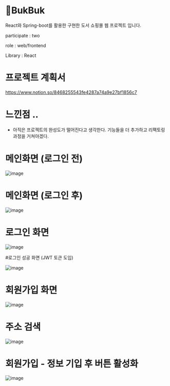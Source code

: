 # 📕BukBuk

React와 Spring-boot를 활용한 구현한 도서 쇼핑몰 웹 프로젝트 입니다.

participate : two

role : web/frontend

Library : React

# 프로젝트 계획서
https://www.notion.so/8468255543fe4287a74a9e27bf1856c7

# 느낀점 ..

- 아직은 프로젝트의 완성도가 떨어진다고 생각한다. 기능들을 더 추가하고 리팩토링 과정을 거쳐야겠다.   


# 메인화면 (로그인 전)

![image](https://user-images.githubusercontent.com/98865571/189365006-2cfb2920-61d2-47dc-ab56-f134e7259b9f.png)


# 메인화면 (로그인 후)

![image](https://user-images.githubusercontent.com/98865571/189366539-b43971b7-c340-4b51-8fab-f0275764aa5e.png)


# 로그인 화면

![image](https://user-images.githubusercontent.com/98865571/189365163-1025b744-bbe4-4c95-b7d4-e08b55b80037.png)


#로그인 성공 화면 (JWT 토큰 도입)

![image](https://user-images.githubusercontent.com/98865571/189366412-ee7e2850-e93a-4394-83c3-ef825f337d18.png)



# 회원가입 화면

![image](https://user-images.githubusercontent.com/98865571/189365260-b22241b2-909c-4ab2-a810-f6f499a0ae56.png)


# 주소 검색

![image](https://user-images.githubusercontent.com/98865571/189365364-e001cbff-a639-4a77-8d43-235e6ddbb7fb.png)



# 회원가입 - 정보 기입 후 버튼 활성화

![image](https://user-images.githubusercontent.com/98865571/189365712-53ff0e43-3899-4984-82a8-3a008da89e9d.png)




